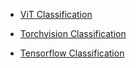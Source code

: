 
- [ViT Classification](ViTClassification.md)

- [Torchvision Classification](TorchvisionClassification.md)

- [Tensorflow Classification](TensorflowClassification.md)